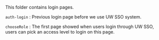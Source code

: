 This folder contains login pages.

`auth-login` : Previous login page before we use UW SSO system.

`chooseRole` : The first page showed when users login through UW SSO, users can pick an access level to login on this page.